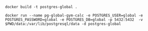 ```docker build -t postgres-global .```

```
docker run --name pg-global-gym-calc -e POSTGRES_USER=global -e POSTGRES_PASSWORD=global -e POSTGRES_DB=global -p 5432:5432  -v $PWD/data:/var/lib/postgresql/data -d postgres-global
```